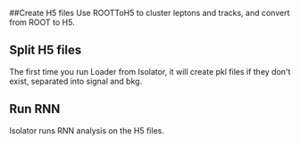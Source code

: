 ##Create H5 files
Use ROOTToH5 to cluster leptons and tracks, and convert from ROOT to H5.
## Split H5 files
The first time you run Loader from Isolator, it will create pkl files if they don't exist, separated into signal and bkg.
## Run RNN
Isolator runs RNN analysis on the H5 files.
